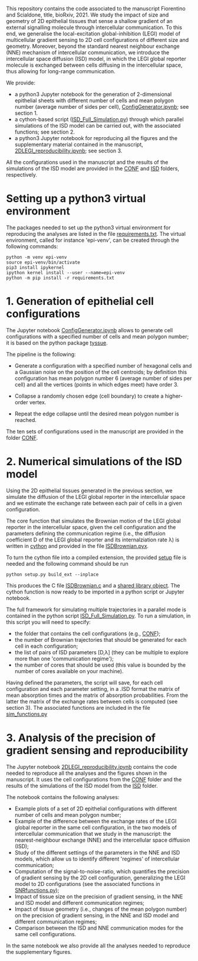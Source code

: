 This repository contains the code associated to the manuscript Fiorentino and Scialdone, title, bioRxiv, 2021. We study the impact of size and geometry of 2D epithelial tissues that sense a shallow gradient of an external signalling molecule through intercellular communication. To this end, we generalise the local-excitation global-inhibition (LEGI) model of multicellular gradient sensing to 2D cell configurations of different size and geometry. Moreover, beyond the standard nearest neighbour exchange (NNE) mechanism of intercellular communication, we introduce the intercellular space diffusion (ISD) model, in which the LEGI global reporter molecule is exchanged between cells diffusing in the intercellular space, thus allowing for long-range communication.

 We provide: 
- a python3 Jupyter notebook for the generation of 2-dimensional epithelial sheets with different number of cells and mean polygon number (average number of sides per cell), [ConfigGenerator.ipynb](/ConfigGenerator.ipynb); see section 1.
- a cython-based script ([ISD_Full_Simulation.py](/ISD_Full_Simulation.py)) through which parallel simulations of the ISD model can be carried out, with the associated functions; see section 2.
- a python3 Jupyter notebook for reproducing all the figures and the supplementary material contained in the manuscript, [2DLEGI_reproducibility.ipynb](/2DLEGI_reproducibility.ipynb); see section 3.

All the configurations used in the manuscript and the results of the simulations of the ISD model are provided in the [CONF](/CONF/) and [ISD](/ISD/) folders, respectively.

# Setting up a python3 virtual environment

The packages needed to set up the python3 virtual environment for reproducing the analyses are listed in the file [requirements.txt](/requirements.txt).
The virtual environment, called for instance 'epi-venv', can be created through the following commands:

```
python -m venv epi-venv
source epi-venv/bin/activate
pip3 install ipykernel
ipython kernel install --user --name=epi-venv
python -m pip install -r requirements.txt
```


# 1. Generation of epithelial cell configurations

The Jupyter notebook [ConfigGenerator.ipynb](/ConfigGenerator.ipynb) allows to generate cell configurations with a specified number of cells and mean polygon number; it is based on the python package [tyssue](https://github.com/DamCB/tyssue). 

The pipeline is the following:
- Generate a configuration with a specified number of hexagonal cells and a Gaussian noise on the position of the cell centroids; by definition this configuration has mean polygon number 6 (average number of sides per cell) and all the vertices (points in which edges meet) have order 3.

- Collapse a randomly chosen edge (cell boundary) to create a higher-order vertex.

- Repeat the edge collapse until the desired mean polygon number is reached.

The ten sets of configurations used in the manuscript are provided in the folder [CONF](/CONF/).

# 2. Numerical simulations of the ISD model

Using the 2D epithelial tissues generated in the previous section, we simulate the diffusion of the LEGI global reporter in the intercellular space and we estimate the exchange rate between each pair of cells in a given configuration.

The core function that simulates the Brownian motion of the LEGI global reporter in the intercellular space, given the cell configuration and the parameters defining the communication regime (i.e., the diffusion coefficient D of the LEGI global reporter and its internalziation rate &lambda;) is written in [cython](https://cython.readthedocs.io/en/latest/) and provided in the file [ISDBrownian.pyx](/ISDBrownian.pyx).

To turn the cython file into a compiled extension, the provided [setup](/setup.py) file is needed and the following command should be run

```
python setup.py build_ext --inplace
```

This produces the C file [ISDBrownian.c](/ISDBrownian.c) and a [shared library object](/LISBrownian.cpython-37m-x86_64-linux-gnu.so). The cython function is now ready to be imported in a python script or Jupyter notebook.

The full framework for simulating multiple trajectories in a parallel mode is contained in the python script [ISD_Full_Simulation.py](/ISD_Full_Simulation.py). To run a simulation, in this script you will need to specify:
- the folder that contains the cell configurations (e.g., [CONF](/CONF/)); 
- the number of Brownian trajectories that should be generated for each cell in each configuration;
- the list of pairs of ISD parameters [D,&lambda;] (they can be multiple to explore more than one 'communication regime');
- the number of cores that should be used (this value is bounded by the number of cores available on your machine).

Having defined the parameters, the script will save, for each cell configuration and each parameter setting, in a .ISD format the matrix of mean absorption times and the matrix of absorption probabilities. From the latter the matrix of the exchange rates between cells is computed (see section 3). The associated functions are included in the file [sim_functions.py](/sim_functions.py)

# 3. Analysis of the precision of gradient sensing and reproducibility

The Jupyter notebook [2DLEGI_reproducibility.ipynb](/2DLEGI_reproducibility.ipynb) contains the code needed to reproduce all the analyses and the figures shown in the manuscript. It uses the cell configurations from the [CONF](/CONF/) folder and the results of the simulations of the ISD model from the [ISD](/ISD/) folder.

The notebook contains the following analyses:

- Example plots of a set of 2D epithelial configurations with different number of cells and mean polygon number;
- Example of the difference between the exchange rates of the LEGI global reporter in the same cell configuration, in the two models of intercellular communication that we study in the manuscript: the nearest-neighbour exchange (NNE) and the intercellular space diffusion (ISD);
- Study of the different settings of the parameters in the NNE and ISD models, which allow us to identify different 'regimes' of intercellular communication;
- Computation of the signal-to-noise-ratio, which quantifies the precision of gradient sensing by the 2D cell configuration, generalizing the LEGI model to 2D configurations (see the associated functions in [SNRfunctions.py](/SNRfunctions.py));
- Impact of tissue size on the precision of gradient sensing, in the NNE and ISD model and different communication regimes;
- Impact of tissue geometry (i.e., changes of the mean polygon number) on the precision of gradient sensing, in the NNE and ISD model and different communication regimes;
- Comparison between the ISD and NNE communication modes for the same cell configurations.

In the same notebook we also provide all the analyses needed to reproduce the supplementary figures.
